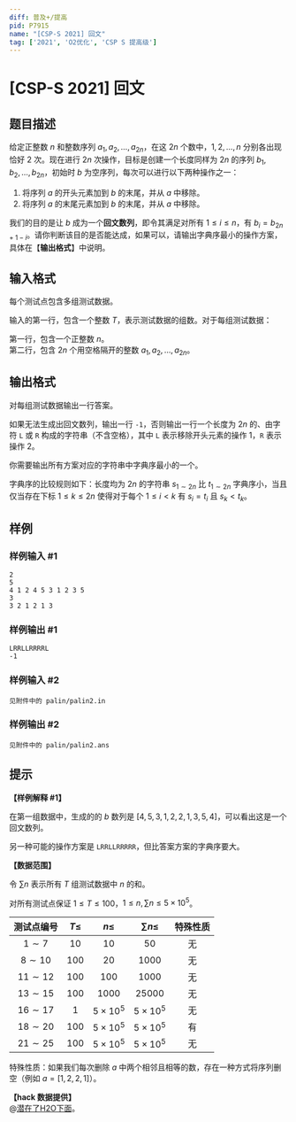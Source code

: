 ```yaml
---
diff: 普及+/提高
pid: P7915
name: "[CSP-S 2021] 回文"
tag: ['2021', 'O2优化', 'CSP S 提高级']
---
```

# [CSP-S 2021] 回文
## 题目描述

给定正整数 $n$ 和整数序列 $a_1, a_2, \ldots, a_{2 n}$，在这 $2 n$ 个数中，$1, 2, \ldots, n$ 分别各出现恰好 $2$ 次。现在进行 $2 n$ 次操作，目标是创建一个长度同样为 $2 n$ 的序列 $b_1, b_2, \ldots, b_{2 n}$，初始时 $b$ 为空序列，每次可以进行以下两种操作之一：

1. 将序列 $a$ 的开头元素加到 $b$ 的末尾，并从 $a$ 中移除。
2. 将序列 $a$ 的末尾元素加到 $b$ 的末尾，并从 $a$ 中移除。

我们的目的是让 $b$ 成为一个**回文数列**，即令其满足对所有 $1 \le i \le n$，有 $b_i = b_{2 n + 1 - i}$。请你判断该目的是否能达成，如果可以，请输出字典序最小的操作方案，具体在【**输出格式**】中说明。
## 输入格式

每个测试点包含多组测试数据。

输入的第一行，包含一个整数 $T$，表示测试数据的组数。对于每组测试数据：

第一行，包含一个正整数 $n$。  
第二行，包含 $2 n$ 个用空格隔开的整数 $a_1, a_2, \ldots, a_{2 n}$。
## 输出格式

对每组测试数据输出一行答案。

如果无法生成出回文数列，输出一行 `-1`，否则输出一行一个长度为 $2 n$ 的、由字符 `L` 或 `R` 构成的字符串（不含空格），其中 `L` 表示移除开头元素的操作 1，`R` 表示操作 2。

你需要输出所有方案对应的字符串中字典序最小的一个。

字典序的比较规则如下：长度均为 $2 n$ 的字符串 $s_{1 \sim 2 n}$ 比 $t_{1 \sim 2 n}$ 字典序小，当且仅当存在下标 $1 \le k \le 2 n$ 使得对于每个 $1 \le i < k$ 有 $s_i = t_i$ 且 $s_k < t_k$。
## 样例

### 样例输入 #1
```
2
5
4 1 2 4 5 3 1 2 3 5
3
3 2 1 2 1 3

```
### 样例输出 #1
```
LRRLLRRRRL
-1

```
### 样例输入 #2
```
见附件中的 palin/palin2.in
```
### 样例输出 #2
```
见附件中的 palin/palin2.ans
```
## 提示

**【样例解释 #1】**

在第一组数据中，生成的的 $b$ 数列是 $[4, 5, 3, 1, 2, 2, 1, 3, 5, 4]$，可以看出这是一个回文数列。

另一种可能的操作方案是 `LRRLLRRRRR`，但比答案方案的字典序要大。

**【数据范围】**

令 $\sum n$ 表示所有 $T$ 组测试数据中 $n$ 的和。

对所有测试点保证 $1 \le T \le 100$，$1 \le n, \sum n \le 5 \times {10}^5$。

| 测试点编号 | $T \le$ | $n \le$ | $\sum n \le$ | 特殊性质 |
|:-:|:-:|:-:|:-:|:-:|
| $1 \sim 7$ | $10$ | $10$ | $50$ | 无 |
| $8 \sim 10$ | $100$ | $20$ | $1000$ | 无 |
| $11 \sim 12$ | $100$ | $100$ | $1000$ | 无 |
| $13 \sim 15$ | $100$ | $1000$ | $25000$ | 无 |
| $16 \sim 17$ | $1$ | $5 \times {10}^5$ | $5 \times {10}^5$ | 无 |
| $18 \sim 20$ | $100$ | $5 \times {10}^5$ | $5 \times {10}^5$ | 有 |
| $21 \sim 25$ | $100$ | $5 \times {10}^5$ | $5 \times {10}^5$ | 无 |

特殊性质：如果我们每次删除 $a$ 中两个相邻且相等的数，存在一种方式将序列删空（例如 $a = [1, 2, 2, 1]$）。

**【hack 数据提供】**  
@[潜在了H2O下面](user/264490)。

